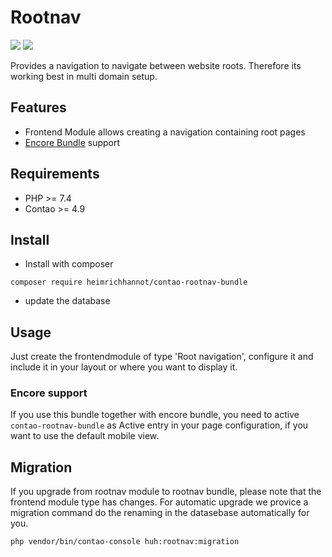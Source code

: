 # Rootnav 

[![](https://img.shields.io/packagist/v/heimrichhannot/contao-rootnav-bundle.svg)](https://packagist.org/packages/heimrichhannot/contao-rootnav-bundle)
[![](https://img.shields.io/packagist/dt/heimrichhannot/contao-rootnav-bundle.svg)](https://packagist.org/packages/heimrichhannot/contao-rootnav-bundle)


Provides a navigation to navigate between website roots. Therefore its working best in multi domain setup.

## Features

* Frontend Module allows creating a navigation containing root pages
* [Encore Bundle](https://github.com/heimrichhannot/contao-encore-bundle) support

## Requirements

* PHP >= 7.4
* Contao >= 4.9

## Install

* Install with composer

```
composer require heimrichhannot/contao-rootnav-bundle
```
* update the database

## Usage

Just create the frontendmodule of type 'Root navigation', configure it and include it in your layout or where you want to display it. 

### Encore support

If you use this bundle together with encore bundle, you need to active `contao-rootnav-bundle` as Active entry in your page configuration, if you want to use the default mobile view.

## Migration

If you upgrade from rootnav module to rootnav bundle, please note that the frontend module type has changes. For automatic upgrade we provice a migration command do the renaming in the datasebase automatically for you.

```
php vendor/bin/contao-console huh:rootnav:migration
```

